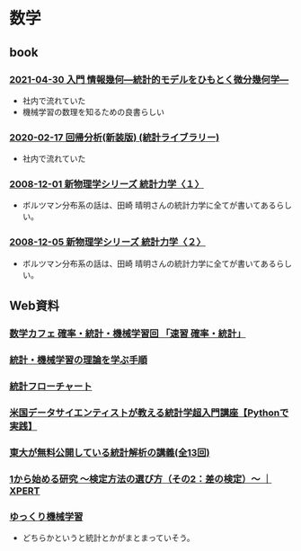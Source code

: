# 数学

## book

### [2021-04-30 入門 情報幾何―統計的モデルをひもとく微分幾何学― ](https://www.kyoritsu-pub.co.jp/bookdetail/9784320114456)

- 社内で流れていた
- 機械学習の数理を知るための良書らしい

### [2020-02-17 回帰分析(新装版) (統計ライブラリー)](https://www.amazon.co.jp/dp/4254122462/)

- 社内で流れていた

### [2008-12-01 新物理学シリーズ   統計力学〈１〉](https://www.kinokuniya.co.jp/f/dsg-01-9784563024376)

- ボルツマン分布系の話は、田崎 晴明さんの統計力学に全てが書いてあるらしい。

### [2008-12-05 新物理学シリーズ   統計力学〈２〉](https://www.kinokuniya.co.jp/f/dsg-01-9784563024383)

- ボルツマン分布系の話は、田崎 晴明さんの統計力学に全てが書いてあるらしい。

## Web資料

### [数学カフェ 確率・統計・機械学習回 「速習 確率・統計」](https://www.slideshare.net/matsukenbook/rev012)

### [統計・機械学習の理論を学ぶ手順](https://qiita.com/kueda_cs/items/28008db6491c71ac5659)

### [統計フローチャート](https://www.hello-statisticians.com/explain-terms-cat/flow_chart_stat1.html)

### [米国データサイエンティストが教える統計学超入門講座【Pythonで実践】](https://www.udemy.com/course/python-stats/?referralCode=87191168D7F6D6843F13)

### [東大が無料公開している統計解析の講義(全13回)](https://ocwx.ocw.u-tokyo.ac.jp/course_11408/)

### [1から始める研究 〜検定方法の選び方（その2：差の検定）〜 ｜ XPERT](https://xpert.link/column/278/)

### [ゆっくり機械学習](https://laid-back-scientist.com/)

- どちらかというと統計とかがまとまっていそう。